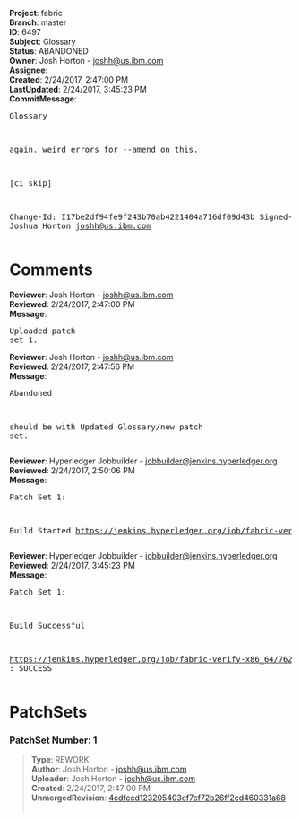 <strong>Project</strong>: fabric<br><strong>Branch</strong>: master<br><strong>ID</strong>: 6497<br><strong>Subject</strong>: Glossary<br><strong>Status</strong>: ABANDONED<br><strong>Owner</strong>: Josh Horton - joshh@us.ibm.com<br><strong>Assignee</strong>:<br><strong>Created</strong>: 2/24/2017, 2:47:00 PM<br><strong>LastUpdated</strong>: 2/24/2017, 3:45:23 PM<br><strong>CommitMessage</strong>:<br><pre>Glossary

again.
weird errors for --amend on this.

[ci skip]

Change-Id: I17be2df94fe9f243b70ab4221404a716df09d43b
Signed-off-by: Joshua Horton <joshh@us.ibm.com>
</pre><h1>Comments</h1><strong>Reviewer</strong>: Josh Horton - joshh@us.ibm.com<br><strong>Reviewed</strong>: 2/24/2017, 2:47:00 PM<br><strong>Message</strong>: <pre>Uploaded patch set 1.</pre><strong>Reviewer</strong>: Josh Horton - joshh@us.ibm.com<br><strong>Reviewed</strong>: 2/24/2017, 2:47:56 PM<br><strong>Message</strong>: <pre>Abandoned

should be with Updated Glossary/new patch set.</pre><strong>Reviewer</strong>: Hyperledger Jobbuilder - jobbuilder@jenkins.hyperledger.org<br><strong>Reviewed</strong>: 2/24/2017, 2:50:06 PM<br><strong>Message</strong>: <pre>Patch Set 1:

Build Started https://jenkins.hyperledger.org/job/fabric-verify-x86_64/7622/</pre><strong>Reviewer</strong>: Hyperledger Jobbuilder - jobbuilder@jenkins.hyperledger.org<br><strong>Reviewed</strong>: 2/24/2017, 3:45:23 PM<br><strong>Message</strong>: <pre>Patch Set 1:

Build Successful 

https://jenkins.hyperledger.org/job/fabric-verify-x86_64/7622/ : SUCCESS</pre><h1>PatchSets</h1><h3>PatchSet Number: 1</h3><blockquote><strong>Type</strong>: REWORK<br><strong>Author</strong>: Josh Horton - joshh@us.ibm.com<br><strong>Uploader</strong>: Josh Horton - joshh@us.ibm.com<br><strong>Created</strong>: 2/24/2017, 2:47:00 PM<br><strong>UnmergedRevision</strong>: [4cdfecd123205403ef7cf72b26ff2cd460331a68](https://github.com/hyperledger-gerrit-archive/fabric/commit/4cdfecd123205403ef7cf72b26ff2cd460331a68)<br><br></blockquote>